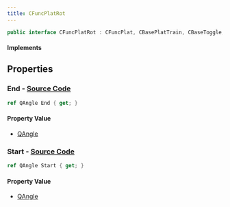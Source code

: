 ```yaml
---
title: CFuncPlatRot
---
```


```csharp
public interface CFuncPlatRot : CFuncPlat, CBasePlatTrain, CBaseToggle, CBaseModelEntity, CBaseEntity, CEntityInstance, ISchemaClass<CEntityInstance>, ISchemaClass<CBaseEntity>, ISchemaClass<CBaseModelEntity>, ISchemaClass<CBaseToggle>, ISchemaClass<CBasePlatTrain>, ISchemaClass<CFuncPlat>, ISchemaClass<CFuncPlatRot>, ISchemaField, ISchemaClass, INativeHandle
```

#### Implements

## Properties

### **End** - [Source Code](https://github.com/swiftly-solution/swiftlys2/blob/main/managed/src/SwiftlyS2.Generated/Schemas/Interfaces/CFuncPlatRot.cs#L16)

```csharp
ref QAngle End { get; }
```

#### Property Value

- [QAngle](/docs/api/shared/natives/qangle)

### **Start** - [Source Code](https://github.com/swiftly-solution/swiftlys2/blob/main/managed/src/SwiftlyS2.Generated/Schemas/Interfaces/CFuncPlatRot.cs#L18)

```csharp
ref QAngle Start { get; }
```

#### Property Value

- [QAngle](/docs/api/shared/natives/qangle)

